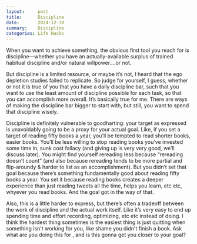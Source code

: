 ```yaml
---
layout:     post
title:      Discipline
date:       2024-12-30
summary:    Discipline
categories: Life Hacks 
---
```

When you want to achieve something, the obvious first tool you reach for is discipline—whether you have an actually-available surplus of trained habitual discipline and/or natural willpower….or not.

But discipline is a limited resource, or maybe it’s not, I heard that the ego depletion studies failed to replicate. So judge for yourself, I guess, whether or not it is true of you that you have a daily discipline bar, such that you want to use the least amount of discipline possible for each task, so that you can accomplish more overall. It’s basically true for me. There are ways of making the discipline bar bigger to start with, but still, you want to spend that discipline wisely.

Discipline is definitely vulnerable to goodharting: your target as expressed is unavoidably going to be a proxy for your actual goal. Like, if you set a target of reading fifty books a year, you’ll be tempted to read shorter books, easier books. You’ll be less willing to stop reading books you’ve invested some time in, sunk cost fallacy (and giving up is very very good, we’ll discuss later). You might find yourself rereading less because “rereading doesn’t count” (and also because rereading tends to be more partial and flip-aroundy & harder to list as an accomplishment). But you didn’t set that goal because there’s something fundamentally good about reading fifty books a year. You set it because reading books creates a deeper experience than just reading tweets all the time, helps you learn, etc etc, whyever you read books. And the goal got in the way of that.

Also, this is a little harder to express, but there’s often a tradeoff between the work of discipline and the actual work itself. Like it’s very easy to end up spending time and effort recording, optimizing, etc etc instead of doing.
I think the hardest thing sometimes is the easiest thing is just quitting when something isn't working for you, like shame you didn't finish a book. Ask what are you doing this for , and is this gonna get you closer to your goal?
